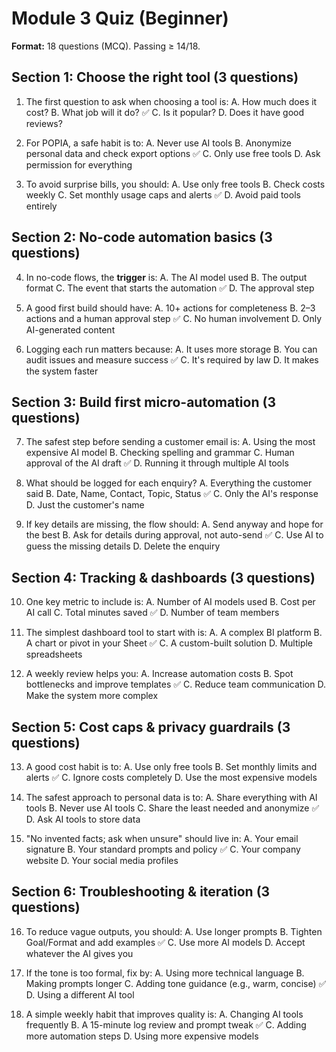 # Module 3 Quiz (Beginner)

**Format:** 18 questions (MCQ). Passing ≥ 14/18.

## Section 1: Choose the right tool (3 questions)

1. The first question to ask when choosing a tool is:
   A. How much does it cost?
   B. What job will it do? ✅
   C. Is it popular?
   D. Does it have good reviews?

2. For POPIA, a safe habit is to:
   A. Never use AI tools
   B. Anonymize personal data and check export options ✅
   C. Only use free tools
   D. Ask permission for everything

3. To avoid surprise bills, you should:
   A. Use only free tools
   B. Check costs weekly
   C. Set monthly usage caps and alerts ✅
   D. Avoid paid tools entirely

## Section 2: No-code automation basics (3 questions)

4. In no-code flows, the **trigger** is:
   A. The AI model used
   B. The output format
   C. The event that starts the automation ✅
   D. The approval step

5. A good first build should have:
   A. 10+ actions for completeness
   B. 2–3 actions and a human approval step ✅
   C. No human involvement
   D. Only AI-generated content

6. Logging each run matters because:
   A. It uses more storage
   B. You can audit issues and measure success ✅
   C. It's required by law
   D. It makes the system faster

## Section 3: Build first micro-automation (3 questions)

7. The safest step before sending a customer email is:
   A. Using the most expensive AI model
   B. Checking spelling and grammar
   C. Human approval of the AI draft ✅
   D. Running it through multiple AI tools

8. What should be logged for each enquiry?
   A. Everything the customer said
   B. Date, Name, Contact, Topic, Status ✅
   C. Only the AI's response
   D. Just the customer's name

9. If key details are missing, the flow should:
   A. Send anyway and hope for the best
   B. Ask for details during approval, not auto-send ✅
   C. Use AI to guess the missing details
   D. Delete the enquiry

## Section 4: Tracking & dashboards (3 questions)

10. One key metric to include is:
    A. Number of AI models used
    B. Cost per AI call
    C. Total minutes saved ✅
    D. Number of team members

11. The simplest dashboard tool to start with is:
    A. A complex BI platform
    B. A chart or pivot in your Sheet ✅
    C. A custom-built solution
    D. Multiple spreadsheets

12. A weekly review helps you:
    A. Increase automation costs
    B. Spot bottlenecks and improve templates ✅
    C. Reduce team communication
    D. Make the system more complex

## Section 5: Cost caps & privacy guardrails (3 questions)

13. A good cost habit is to:
    A. Use only free tools
    B. Set monthly limits and alerts ✅
    C. Ignore costs completely
    D. Use the most expensive models

14. The safest approach to personal data is to:
    A. Share everything with AI tools
    B. Never use AI tools
    C. Share the least needed and anonymize ✅
    D. Ask AI tools to store data

15. "No invented facts; ask when unsure" should live in:
    A. Your email signature
    B. Your standard prompts and policy ✅
    C. Your company website
    D. Your social media profiles

## Section 6: Troubleshooting & iteration (3 questions)

16. To reduce vague outputs, you should:
    A. Use longer prompts
    B. Tighten Goal/Format and add examples ✅
    C. Use more AI models
    D. Accept whatever the AI gives you

17. If the tone is too formal, fix by:
    A. Using more technical language
    B. Making prompts longer
    C. Adding tone guidance (e.g., warm, concise) ✅
    D. Using a different AI tool

18. A simple weekly habit that improves quality is:
    A. Changing AI tools frequently
    B. A 15-minute log review and prompt tweak ✅
    C. Adding more automation steps
    D. Using more expensive models